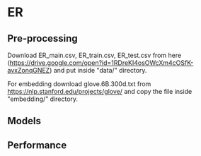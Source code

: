 # ER

## Pre-processing
Download ER_main.csv, ER_train.csv, ER_test.csv from here (https://drive.google.com/open?id=1RDreKI4osOWcXm4cOSfK-avxZonqGNEZ) and put inside "data/" directory.

For embedding download glove.6B.300d.txt from https://nlp.stanford.edu/projects/glove/ and copy the file inside "embedding/" directory.

## Models

## Performance
